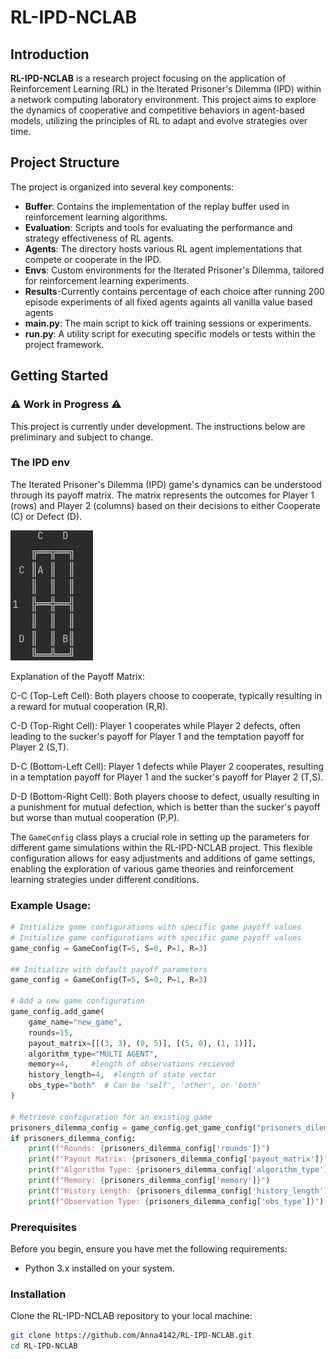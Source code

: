 # RL-IPD-NCLAB

## Introduction

**RL-IPD-NCLAB** is a research project focusing on the application of Reinforcement Learning (RL) in the Iterated Prisoner's Dilemma (IPD) within a network computing laboratory environment. This project aims to explore the dynamics of cooperative and competitive behaviors in agent-based models, utilizing the principles of RL to adapt and evolve strategies over time.

## Project Structure

The project is organized into several key components:

- **Buffer**: Contains the implementation of the replay buffer used in reinforcement learning algorithms.
- **Evaluation**: Scripts and tools for evaluating the performance and strategy effectiveness of RL agents.
- **Agents**: The directory hosts various RL agent implementations that compete or cooperate in the IPD.
- **Envs**: Custom environments for the Iterated Prisoner's Dilemma, tailored for reinforcement learning experiments.
- **Results**-Currently contains percentage of each choice after running 200 episode experiments of all fixed agents againts all vanilla value based agents
- **main.py**: The main script to kick off training sessions or experiments.
- **run.py**: A utility script for executing specific models or tests within the project framework.

## Getting Started


### :warning: Work in Progress :warning:

This project is currently under development. The instructions below are preliminary and subject to change.
### The IPD env

The Iterated Prisoner's Dilemma (IPD) game's dynamics can be understood through its payoff matrix. The matrix represents the outcomes for Player 1 (rows) and Player 2 (columns) based on their decisions to either Cooperate (C) or Defect (D).

![1D Environment](images_rl/one_d_game.png)

Explanation of the Payoff Matrix:

C-C (Top-Left Cell): Both players choose to cooperate, typically resulting in a reward for mutual cooperation (R,R).

C-D (Top-Right Cell): Player 1 cooperates while Player 2 defects, often leading to the sucker's payoff for Player 1 and the temptation payoff for Player 2 (S,T).

D-C (Bottom-Left Cell): Player 1 defects while Player 2 cooperates, resulting in a temptation payoff for Player 1 and the sucker's payoff for Player 2 (T,S).

D-D (Bottom-Right Cell): Both players choose to defect, usually resulting in a punishment for mutual defection, which is better than the sucker's payoff but worse than mutual cooperation (P,P).

The `GameConfig` class plays a crucial role in setting up the parameters for different game simulations within the RL-IPD-NCLAB project. This flexible configuration allows for easy adjustments and additions of game settings, enabling the exploration of various game theories and reinforcement learning strategies under different conditions.



### Example Usage:

```python
# Initialize game configurations with specific game payoff values
# Initialize game configurations with specific game payoff values
game_config = GameConfig(T=5, S=0, P=1, R=3)

## Initialize with default payoff parameters
game_config = GameConfig(T=5, S=0, P=1, R=3)

# Add a new game configuration
game_config.add_game(
    game_name="new_game",
    rounds=15,
    payout_matrix=[[(3, 3), (0, 5)], [(5, 0), (1, 1)]],
    algorithm_type="MULTI AGENT",
    memory=4,     #length of observations recieved
    history_length=4,  #length of state vector
    obs_type="both"  # Can be 'self', 'other', or 'both'
)

# Retrieve configuration for an existing game
prisoners_dilemma_config = game_config.get_game_config("prisoners_dilemma")
if prisoners_dilemma_config:
    print(f"Rounds: {prisoners_dilemma_config['rounds']}")
    print(f"Payout Matrix: {prisoners_dilemma_config['payout_matrix']}")
    print(f"Algorithm Type: {prisoners_dilemma_config['algorithm_type']}")
    print(f"Memory: {prisoners_dilemma_config['memory']}")
    print(f"History Length: {prisoners_dilemma_config['history_length']}")
    print(f"Observation Type: {prisoners_dilemma_config['obs_type']}")

```
### Prerequisites

Before you begin, ensure you have met the following requirements:

- Python 3.x installed on your system.

### Installation

Clone the RL-IPD-NCLAB repository to your local machine:

```bash
git clone https://github.com/Anna4142/RL-IPD-NCLAB.git
cd RL-IPD-NCLAB

